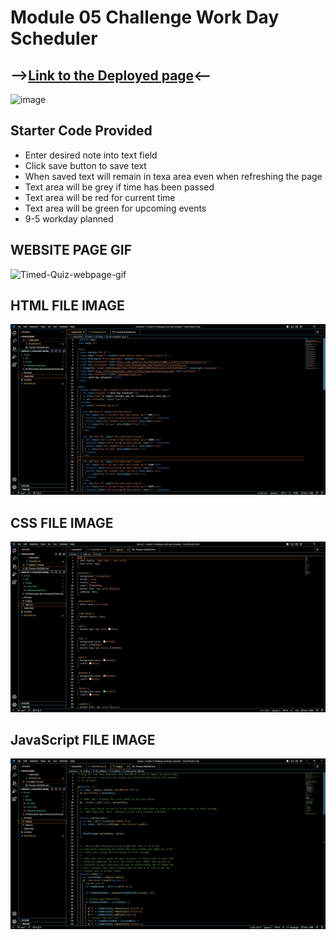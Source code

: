 
# Module 05 Challenge Work Day Scheduler
## -->[Link to the Deployed page](https://thvt1guy.github.io/module-5-challenge-work-day-scheduler/)<--

![image](./module-4-challenge-timed-quiz/Assets/Images/websiteImage.png)

## Starter Code Provided
- Enter desired note into text field
- Click save button to save text
- When saved text will remain in texa area even when refreshing the page
- Text area will be grey if time has been passed
- Text area will be red for current time 
- Text area will be green for upcoming events
- 9-5 workday planned

## WEBSITE PAGE GIF
![Timed-Quiz-webpage-gif](./Assets/gifs/Timed%20Coding%20Quiz.gif)
## HTML FILE IMAGE
![Index HTML file screenshot](./Assets/Images/HTML.PNG)
## CSS FILE IMAGE
![CSS file screenshot](./Assets/Images/CSS.PNG)
## JavaScript FILE IMAGE
![JavaScript file screenshot](./Assets/Images/JavaScript.PNG)
